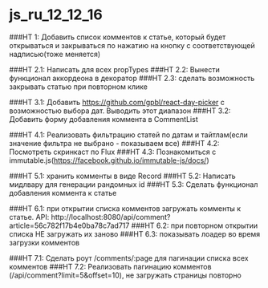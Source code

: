 # js_ru_12_12_16

###HT 1: Добавить список комментов к статье, который будет открываться и закрываться по нажатию на кнопку с соответствующей надписью(тоже меняется)

###HT 2.1: Написать для всех propTypes
###HT 2.2: Вынести функционал аккордеона в декоратор
###HT 2.3: сделать возможность закрывать статью при повторном клике

###HT 3.1: Добавить https://github.com/gpbl/react-day-picker с возможностью выбора дат. Выводить этот диапазон
###HT 3.2: Добавить форму добавления коммента в CommentList

###HT 4.1: Реализовать фильтрацию статей по датам и тайтлам(если значение фильтра не выбрано - показываем все)
###HT 4.2: Посмотреть скринкаст по Flux
###HT 4.3: Познакомиться с immutable.js(https://facebook.github.io/immutable-js/docs/)

###HT 5.1: хранить комменты в виде Record
###HT 5.2: Написать мидлвару для генерации рандомных id
###HT 5.3: Сделать функционал добавления коммента к статье

###HT 6.1: при открытии списка комментов загружать комменты к статье. API: http://localhost:8080/api/comment?article=56c782f17b4e0ba78c7ad717
###HT 6.2: при повторном открытии списка НЕ загружать их заново
###HT 6.3: показывать лоадер во время загрузки комментов

###HT 7.1: Сделать роут /comments/:page для пагинации списка всех комментов
###HT 7.2: Реализовать пагинацию комментов (/api/comment?limit=5&offset=10), не загружать страницы повторно